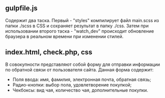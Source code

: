 ## gulpfile.js
Содержит два таска. Первый - "styles" компилирует файл main.scss из папки ./scss в CSS и сохраняет результат в папку ./css. Затем при использовании второго таска - "watch_dev" происходит обновление браузера в реальном времени при изменении стилей.

## index.html, check.php, css
В совокупности представляют собой форму для отправки информации по обратной связи от пользователя сайта. Данная форма содержит:
- Поля ввода: имя, фамилия, электронная почта, обратная связь;
- Радио-кнопки: выбор пола, удовлетворение покупкой;
- Чекбоксы: вид чая, количество чая, дополнительные покупки.